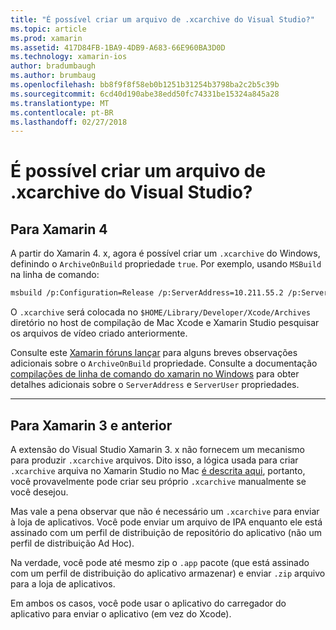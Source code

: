 ```yaml
---
title: "É possível criar um arquivo de .xcarchive do Visual Studio?"
ms.topic: article
ms.prod: xamarin
ms.assetid: 417D84FB-1BA9-4DB9-A683-66E960BA3D0D
ms.technology: xamarin-ios
author: bradumbaugh
ms.author: brumbaug
ms.openlocfilehash: bb8f9f8f58eb0b1251b31254b3798ba2c2b5c39b
ms.sourcegitcommit: 6cd40d190abe38edd50fc74331be15324a845a28
ms.translationtype: MT
ms.contentlocale: pt-BR
ms.lasthandoff: 02/27/2018
---
```

# <a name="is-it-possible-to-create-a-xcarchive-archive-from-visual-studio"></a>É possível criar um arquivo de .xcarchive do Visual Studio?

## <a name="for-xamarin-4"></a>Para Xamarin 4

A partir do Xamarin 4. x, agora é possível criar um `.xcarchive` do Windows, definindo o `ArchiveOnBuild` propriedade `true`. Por exemplo, usando `MSBuild` na linha de comando:

```bash
msbuild /p:Configuration=Release /p:ServerAddress=10.211.55.2 /p:ServerUser=xamUser /p:Platform=iPhone /p:ArchiveOnBuild=true /t:"Build" MyProject.csproj
```

O `.xcarchive` será colocada no `$HOME/Library/Developer/Xcode/Archives` diretório no host de compilação de Mac Xcode e Xamarin Studio pesquisar os arquivos de vídeo criado anteriormente.

Consulte este [Xamarin fóruns lançar](https://forums.xamarin.com/discussion/comment/156635/#Comment_156635) para alguns breves observações adicionais sobre o `ArchiveOnBuild` propriedade. Consulte a documentação [compilações de linha de comando do xamarin no Windows](~/ios/get-started/installation/windows/connecting-to-mac/index.md) para obter detalhes adicionais sobre o `ServerAddress` e `ServerUser` propriedades.

* * *

## <a name="for-xamarin-3-and-earlier"></a>Para Xamarin 3 e anterior

A extensão do Visual Studio Xamarin 3. x não fornecem um mecanismo para produzir `.xcarchive` arquivos. Dito isso, a lógica usada para criar `.xcarchive` arquiva no Xamarin Studio no Mac [é descrita aqui](https://bugzilla.xamarin.com/show_bug.cgi?id=35#c5), portanto, você provavelmente pode criar seu próprio `.xcarchive` manualmente se você desejou.

Mas vale a pena observar que não é necessário um `.xcarchive` para enviar à loja de aplicativos. Você pode enviar um arquivo de IPA enquanto ele está assinado com um perfil de distribuição de repositório do aplicativo (não um perfil de distribuição Ad Hoc).

Na verdade, você pode até mesmo zip o `.app` pacote (que está assinado com um perfil de distribuição do aplicativo armazenar) e enviar `.zip` arquivo para a loja de aplicativos.

Em ambos os casos, você pode usar o aplicativo do carregador do aplicativo para enviar o aplicativo (em vez do Xcode).

